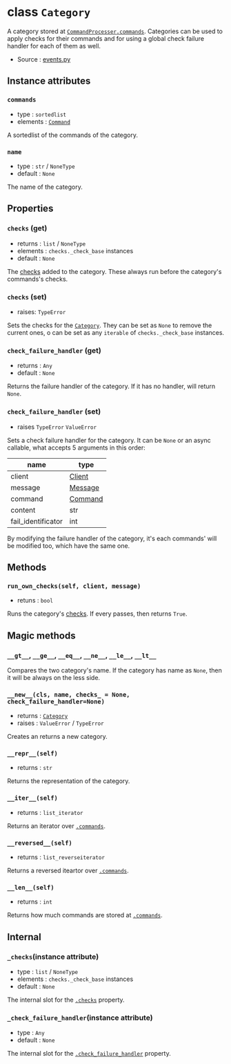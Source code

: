 # class `Category`

A category stored at
[`CommandProcesser`](CommandProcesser.md)[`.commands`](CommandProcesser.md#instance-attributes).
Categories can be used to apply checks for their commands and for using
a global check failure handler for each of them as well.

- Source : [events.py](https://github.com/HuyaneMatsu/hata/blob/master/hata/events.py)

## Instance attributes

### `commands`

- type : `sortedlist`
- elements : [`Command`](Command.md)

A sortedlist of the commands of the category.

### `name`

- type : `str` / `NoneType`
- default : `None`

The name of the category.

## Properties

### `checks` (get)

- returns : `list` / `NoneType`
- elements : `checks._check_base` instances
- default : `None`

The [checks](checks.md) added to the category. These always run before the
category's commands's checks.

### `checks` (set)

- raises: `TypeError`

Sets the checks for the [`Category`](Category.md). They can be set as `None` to
remove the current ones, o can be set as any `iterable` of `checks._check_base`
instances.

### `check_failure_handler` (get)

- returns : `Any`
- default : `None`

Returns the failure handler of the category. If it has no handler, will
return `None`.

### `check_failure_handler` (set)

- raises `TypeError`  `ValueError`

Sets a check failure handler for the category. It can be `None` or an async
callable, what accepts 5 arguments in this order:

| name                  | type                  |
|-----------------------|-----------------------|
| client                | [Client](Client.md)   |
| message               | [Message](Message.md) |
| command               | [Command](Command.md) |
| content               | str                   |
| fail_identificator    | int                   |

By modifying the failure handler of the category, it's each commands' will be
modified too, which have the same one.

## Methods

### `run_own_checks(self, client, message)`

- retuns : `bool`

Runs the category's [checks](#checks-get). If every passes, then returns
`True`.

## Magic methods

### `__gt__`, `__ge__`, `__eq__`, `__ne__`, `__le__`, `__lt__`

Compares the two category's name. If the category has name as `None`, then
it will be always on the less side.

### `__new__(cls, name, checks_ = None, check_failure_handler=None)`

- returns : [`Category`](Category.md)
- raises : `ValueError` / `TypeError`

Creates an returns a new category.

### `__repr__(self)`

- returns : `str`

Returns the representation of the category.

### `__iter__(self)`

- returns : `list_iterator`

Returns an iterator over [`.commands`](#commands).

### `__reversed__(self)`

- returns : `list_reverseiterator`

Returns a reversed iteartor over [`.commands`](#commands).

### `__len__(self)`

- returns : `int`

Returns how much commands are stored at [`.commands`](#commands).

## Internal

### `_checks`(instance attribute)

- type : `list` / `NoneType`
- elements : `checks._check_base` instances
- default : `None`

The internal slot for the [`.checks`](#checks-get) property.

### `_check_failure_handler`(instance attribute)

- type : `Any`
- default : `None`

The internal slot for the [`.check_failure_handler`](#check_failure_handler-get)
property.
